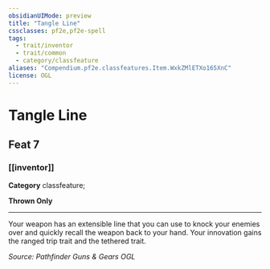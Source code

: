 ```yaml
---
obsidianUIMode: preview
title: "Tangle Line"
cssclasses: pf2e,pf2e-spell
tags:
  - trait/inventor
  - trait/common
  - category/classfeature
aliases: "Compendium.pf2e.classfeatures.Item.WxkZMlETXo165XnC"
license: OGL
---
```

# Tangle Line
## Feat 7
### [[inventor]]

**Category** classfeature; 




**Thrown Only**

* * *

Your weapon has an extensible line that you can use to knock your enemies over and quickly recall the weapon back to your hand. Your innovation gains the ranged trip trait and the tethered trait.

*Source: Pathfinder Guns & Gears*
*OGL*